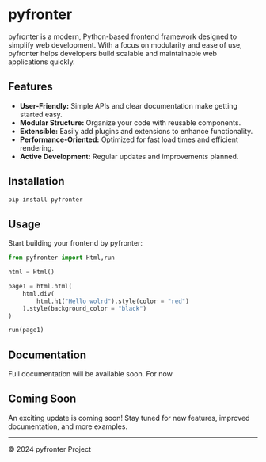 # pyfronter

pyfronter is a modern, Python-based frontend framework designed to simplify web development. With a focus on modularity and ease of use, pyfronter helps developers build scalable and maintainable web applications quickly.

## Features

- **User-Friendly:** Simple APIs and clear documentation make getting started easy.
- **Modular Structure:** Organize your code with reusable components.
- **Extensible:** Easily add plugins and extensions to enhance functionality.
- **Performance-Oriented:** Optimized for fast load times and efficient rendering.
- **Active Development:** Regular updates and improvements planned.

## Installation

```bash
pip install pyfronter
```

## Usage

Start building your frontend by pyfronter:

```python
from pyfronter import Html,run

html = Html()

page1 = html.html(
    html.div(
        html.h1("Hello wolrd").style(color = "red")
    ).style(background_color = "black")
)

run(page1)
```

## Documentation

Full documentation will be available soon. For now

## Coming Soon

An exciting update is coming soon! Stay tuned for new features, improved documentation, and more examples.

---

© 2024 pyfronter Project
